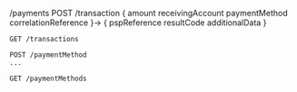 /payments
    POST /transaction
    {
        amount
        receivingAccount
        paymentMethod
        correlationReference
    }->
    {
        pspReference
        resultCode
        additionalData
    }

    GET /transactions

    POST /paymentMethod
    ...

    GET /paymentMethods

              

        
